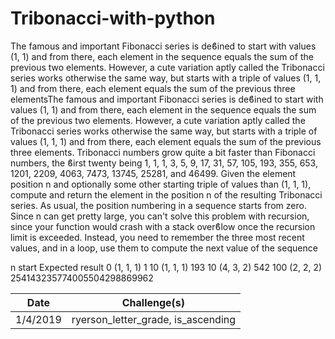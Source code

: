 # Tribonacci-with-python
The famous and important Fibonacci series is deϐined to start with values (1, 1) and from there, each element in the sequence equals the sum of the previous two elements. However, a cute variation aptly called the Tribonacci series works otherwise the same way, but starts with a triple of values (1, 1, 1) and from there, each element equals the sum of the previous three elementsThe famous and important Fibonacci series is deϐined to start with values (1, 1) and from there,
each element in the sequence equals the sum of the previous two elements. However, a cute
variation aptly called the Tribonacci series works otherwise the same way, but starts with a triple
of values (1, 1, 1) and from there, each element equals the sum of the previous three elements.
Tribonacci numbers grow quite a bit faster than Fibonacci numbers, the ϐirst twenty being 1, 1, 1, 3,
5, 9, 17, 31, 57, 105, 193, 355, 653, 1201, 2209, 4063, 7473, 13745, 25281, and 46499.
Given the element position n and optionally some other starting triple of values than (1, 1, 1),
compute and return the element in the position n of the resulting Tribonacci series. As usual, the
position numbering in a sequence starts from zero. Since n can get pretty large, you can't solve this
problem with recursion, since your function would crash with a stack overϐlow once the recursion
limit is exceeded. Instead, you need to remember the three most recent values, and in a loop, use
them to compute the next value of the sequence

n start Expected result
0 (1, 1, 1) 1
10 (1, 1, 1) 193
10 (4, 3, 2) 542
100 (2, 2, 2) 254143235774005504298869962

|    Date    |                 Challenge(s)                 |
| ---------  |   -----------------------------------------  |
| 1/4/2019   |       ryerson_letter_grade, is_ascending     |